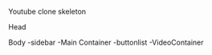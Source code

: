 
Youtube clone skeleton

Head

Body
 -sidebar
 -Main Container
    -buttonlist
    -VideoContainer

